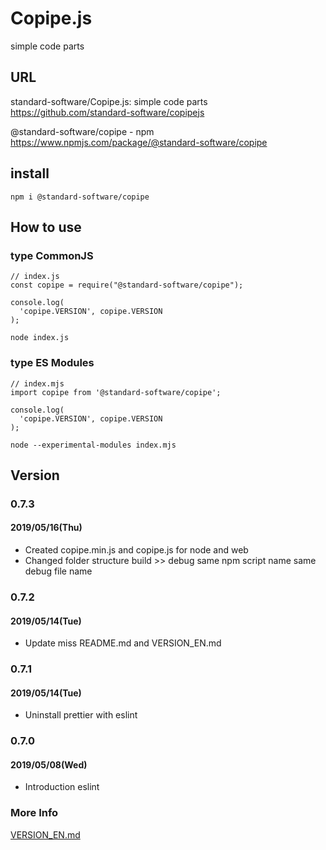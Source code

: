 # Copipe.js
simple code parts

## URL
standard-software/Copipe.js: simple code parts  
https://github.com/standard-software/copipejs

@standard-software/copipe - npm  
https://www.npmjs.com/package/@standard-software/copipe


## install
    npm i @standard-software/copipe

## How to use

### type CommonJS

```
// index.js
const copipe = require("@standard-software/copipe");

console.log(
  'copipe.VERSION', copipe.VERSION
);
```
    node index.js

### type ES Modules

```
// index.mjs
import copipe from '@standard-software/copipe';

console.log(
  'copipe.VERSION', copipe.VERSION
);
```
    node --experimental-modules index.mjs


## Version

### 0.7.3
#### 2019/05/16(Thu)
- Created copipe.min.js and copipe.js for node and web
- Changed folder structure build >> debug
  same npm script name
  same debug file name

### 0.7.2
#### 2019/05/14(Tue)
- Update miss README.md and VERSION_EN.md

### 0.7.1
#### 2019/05/14(Tue)
- Uninstall prettier with eslint

### 0.7.0
#### 2019/05/08(Wed)
- Introduction eslint

### More Info
[VERSION_EN.md](https://github.com/standard-software/copipejs/blob/master/VERSION_EN.md)
